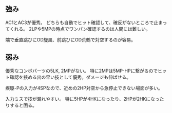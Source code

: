 ## 強み

AC1とAC3が優秀。
どちらも自動でヒット確認して、確反がないところで止まってくれる。
2LPや5MPの時点でワンパン確認するのは人間には難しい。

端で垂直跳びにOD旋風、前跳びにOD荒鵺で対空するのが容易。

## 弱み

優秀なコンボパーツの5LK, 2MPがない。
特に2MPは5MP-HPに繋がるのでヒット確認を挟める出の早い技として優秀。ダメージも伸ばせる。

疾駆-Pの入力が4SPなので、近めの2HP対空から急停止できない場面が多い。

入力ミスで技が漏れやすい。
特に5HPが4HKになったり、2HPが2HKになったりすると困る。

